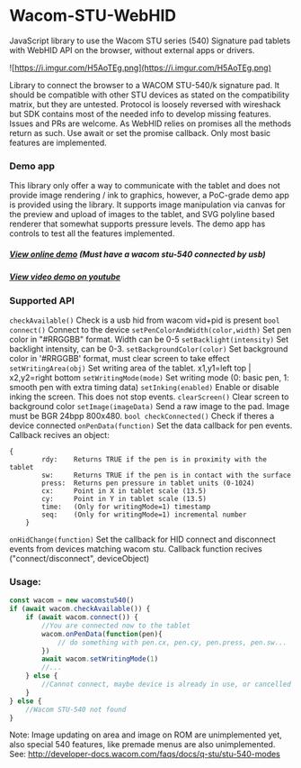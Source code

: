 # Wacom-STU-WebHID
JavaScript library to use the Wacom STU series (540) Signature pad tablets with WebHID API on the browser, without external apps or drivers.

![https://i.imgur.com/H5AoTEg.png](https://i.imgur.com/H5AoTEg.png)

Library to connect the browser to a WACOM STU-540/k signature pad. It should be compatible with other STU devices as stated on the compatibility matrix, but they are untested.
Protocol is loosely reversed with wireshack but SDK contains most of the needed info to develop missing features. Issues and PRs are welcome.
As WebHID relies on promises all the methods return as such. Use await or set the promise callback. Only most basic features are implemented.

### Demo app
This library only offer a way to communicate with the tablet and does not provide image rendering / ink to graphics, however, a PoC-grade demo app is provided using the library. It supports image manipulation via canvas for the preview and upload of images to the tablet, and SVG polyline based renderer that somewhat supports pressure levels. The demo app has controls to test all the features implemented.
##### [View online demo](https://amsspecialist.com/wacomstu/demo.html)  (Must have a wacom stu-540 connected by usb)
##### [View video demo on youtube](https://youtu.be/Nkc5DdnVf1A)

### Supported API
`checkAvailable()` Check is a usb hid from wacom vid+pid is present
`bool connect()` Connect to the device
`setPenColorAndWidth(color,width)` Set pen color in "#RRGGBB" format. Width can be 0-5
`setBacklight(intensity)` Set backlight intensity, can be 0-3.
`setBackgroundColor(color)` Set background color in '#RRGGBB' format, must clear screen to take effect
`setWritingArea(obj)` Set writing area of the tablet. x1,y1=left top | x2,y2=right bottom
`setWritingMode(mode)` Set writing mode (0: basic pen, 1: smooth pen with extra timing data)
`setInking(enabled)` Enable or disable inking the screen. This does not stop events.
`clearScreen()` Clear screen to background color
`setImage(imageData)` Send a raw image to the pad. Image must be BGR 24bpp 800x480.
`bool checkConnected()` Check if theres a device connected
`onPenData(function)` Set the data callback for pen events. Callback recives an object:
```
{
        rdy: 	Returns TRUE if the pen is in proximity with the tablet
        sw:  	Returns TRUE if the pen is in contact with the surface
        press: 	Returns pen pressure in tablet units (0-1024)
        cx: 	Point in X in tablet scale (13.5)
        cy: 	Point in Y in tablet scale (13.5)
        time: 	(Only for writingMode=1) timestamp
        seq:  	(Only for writingMode=1) incremental number
    }
```
`onHidChange(function)` Set the callback for HID connect and disconnect events from devices matching wacom stu. Callback function recives ("connect/disconnect", deviceObject)
### Usage:
```js		
const wacom = new wacomstu540()
if (await wacom.checkAvailable()) {
	if (await wacom.connect()) {
		//You are connected now to the tablet
		wacom.onPenData(function(pen){
		    // do something with pen.cx, pen.cy, pen.press, pen.sw...
		})
		await wacom.setWritingMode(1)
		//...
	} else {
		//Cannot connect, maybe device is already in use, or cancelled
	}
} else {
	//Wacom STU-540 not found
}
```
Note: Image updating on area and image on ROM are unimplemented yet, also special 540 features, like premade menus are also unimplemented. 
See: http://developer-docs.wacom.com/faqs/docs/q-stu/stu-540-modes
